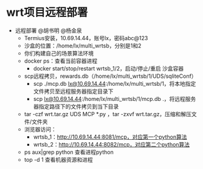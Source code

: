 # wrt项目远程部署

* 远程部署 @胡书明 @杨金泉
  * Termius安装，10.69.14.44，账号lx，密码abc@123
  * 沙盒的位置：/home/lx/multi_wrtsb，分别是1和2
  * 你们构建自己的场景算法环境
  * docker ps：查看当前容器进程
    * docker start/stop/restart wrtsb_1/2，启动/停止/重启 沙盒容器
  * scp远程拷贝，rewards.db（/home/lx/multi_wrtsb/1/UDS/sqliteConf）
    * scp ./mcp.db lx@10.69.14.44:/home/lx/multi_wrtsb/1，将本地指定文件拷贝至远程服务器指定目录下
    * scp lx@10.69.14.44:/home/lx/multi_wrtsb/1/mcp.db .，将远程服务器指定路径下的文件拷贝到当下目录
  * tar -czf  wrt.tar.gz UDS MCP *.py ，tar -zxvf wrt.tar.gz，压缩和解压文件/文件夹
  * 浏览器访问：
    * wrtsb_1：http://10.69.14.44:8081/mcp，对应第一个python算法
    * wrtsb_2：http://10.69.14.44:8082/mcp，对应第二个python算法
  * ps aux|grep python 查看进程python
  * top -d 1 查看机器资源和进程